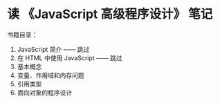 # 读 《JavaScript 高级程序设计》 笔记

书籍目录：

1. JavaScript 简介 —— 跳过
2. 在 HTML 中使用 JavaScript —— 跳过
3. 基本概念
4. 变量、作用域和内存问题
5. 引用类型
6. 面向对象的程序设计
